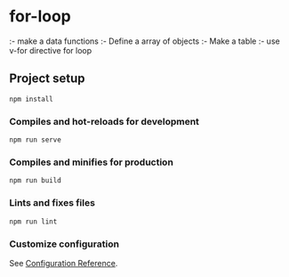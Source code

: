 # for-loop
  :- make a data functions
  :- Define a array of objects
  :- Make a table
  :- use v-for directive for loop


## Project setup
```
npm install
```

### Compiles and hot-reloads for development
```
npm run serve
```

### Compiles and minifies for production
```
npm run build
```

### Lints and fixes files
```
npm run lint
```

### Customize configuration
See [Configuration Reference](https://cli.vuejs.org/config/).
